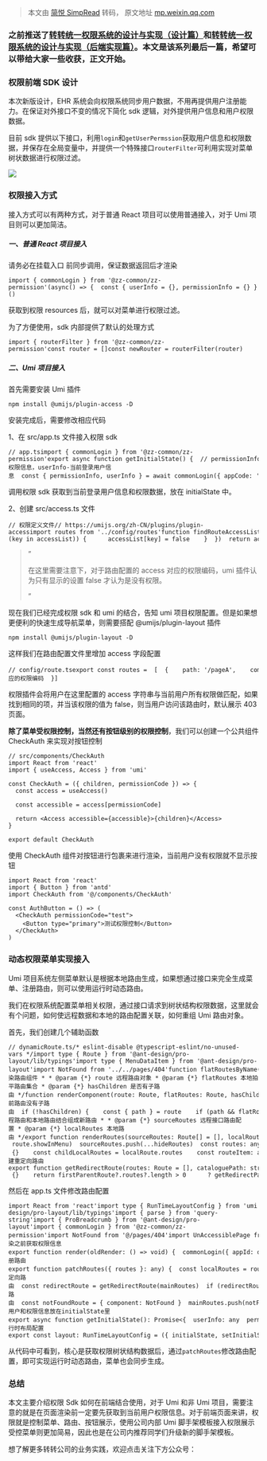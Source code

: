 > 本文由 [简悦 SimpRead](http://ksria.com/simpread/) 转码， 原文地址 [mp.weixin.qq.com](https://mp.weixin.qq.com/s/or1dgCOcG2G4vbycF0k5Hg)

### 之前推送了[转转统一权限系统的设计与实现（设计篇）](http://mp.weixin.qq.com/s?__biz=MzIwMjk1ODMzMw==&mid=2247485466&idx=1&sn=ad044c6dc0df75e75b6e8137e7ae1564&chksm=96d7fc88a1a0759e014b6e1bb31b08952be4a5700d213895e03788198f8c2dae17c36ad22643&scene=21#wechat_redirect)和[转转统一权限系统的设计与实现（后端实现篇）](http://mp.weixin.qq.com/s?__biz=MzIwMjk1ODMzMw==&mid=2247485516&idx=1&sn=8cf3155f9276273a6def5e9514180640&chksm=96d7fcdea1a075c8fdef0453ca191087723450441c2a64c8f19e053d3c23ae5c1fc2d59acbcb&scene=21#wechat_redirect)。本文是该系列最后一篇，希望可以带给大家一些收获，正文开始。

### 权限前端 SDK 设计

本次新版设计，EHR 系统会向权限系统同步用户数据，不用再提供用户注册能力。在保证对外接口不变的情况下简化 sdk 逻辑，对外提供用户信息和用户权限数据。

目前 sdk 提供以下接口，利用`login`和`getUserPermssion`获取用户信息和权限数据，并保存在全局变量中，并提供一个特殊接口`routerFilter`可利用实现对菜单树状数据进行权限过滤。

![](https://mmbiz.qpic.cn/mmbiz_png/dHUzltsJpQsIQibCaIkPpqptg3InXdt5Hhdwf1zCyxsb7zn9wlcXxAAMkw78sqsPNcauiao5gea5iajTFyibHXz0kA/640?wx_fmt=png)

### 权限接入方式

接入方式可以有两种方式，对于普通 React 项目可以使用普通接入，对于 Umi 项目则可以更加简洁。

##### 一、普通 React 项目接入

请务必在挂载入口 前同步调用，保证数据返回后才渲染

```
import { commonLogin } from '@zz-common/zz-permission'(async() => {  const { userInfo = {}, permissionInfo = {} } = await commonLogin({ appCode: '' }); const { resources } = permissionInfo  render()})()
```

获取到权限 resources 后，就可以对菜单进行权限过滤。

为了方便使用，sdk 内部提供了默认的处理方式

```
import { routerFilter } from '@zz-common/zz-permission'const router = []const newRouter = routerFilter(router)
```

##### 二、Umi 项目接入

首先需要安装 Umi 插件

```
npm install @umijs/plugin-access -D
```

安装完成后，需要修改相应代码

1、在 src/app.ts 文件接入权限 sdk

```
// app.tsimport { commonLogin } from '@zz-common/zz-permission'export async function getInitialState() {  // permissionInfo-权限信息，userInfo-当前登录用户信息  const { permissionInfo, userInfo } = await commonLogin({ appCode: '' })  const { resources = [] } = permissionInfo  return {    userInfo,    permissionList: resources  }}
```

调用权限 sdk 获取到当前登录用户信息和权限数据，放在 initialState 中。

2、创建 src/access.ts 文件

```
// 权限定义文件// https://umijs.org/zh-CN/plugins/plugin-accessimport routes from '../config/routes'function findRouteAccessList() {  const permissions = []  const stack = [...routes]  while (stack.length > 0) {    const route = stack.pop()    if (route.access) {      permissions.push(route.access)    }    if (route.routes) {      stack.push(...route.routes)    }  }  return permissions}export default (initialState = {}) => {  const { permissionList = [] } = initialState  const accessList = permissionList.reduce((access, item) => {    access[item.code] = true    return access  }, {})  const routePermissions = findRouteAccessList()  routePermissions.forEach((key) => {    if (!(key in accessList)) {      accessList[key] = false    }  })  return accessList}
```

> ”
> 
> 在这里需要注意下，对于路由配置的 access 对应的权限编码，umi 插件认为只有显示的设置 false 才认为是没有权限。
> 
> ”

现在我们已经完成权限 sdk 和 umi 的结合，告知 umi 项目权限配置。但是如果想更便利的快速生成导航菜单，则需要搭配 @umijs/plugin-layout 插件

```
npm install @umijs/plugin-layout -D
```

这样我们在路由配置文件里增加 access 字段配置

```
// config/route.tsexport const routes =  [  {    path: '/pageA',    component: 'PageA',    access: 'canReadPageA', // 对应的权限编码  }]
```

权限插件会将用户在这里配置的 access 字符串与当前用户所有权限做匹配，如果找到相同的项，并当该权限的值为 false，则当用户访问该路由时，默认展示 403 页面。

**除了菜单受权限控制，当然还有按钮级别的权限控制**，我们可以创建一个公共组件 CheckAuth 来实现对按钮控制

```
// src/components/CheckAuth
import React from 'react'
import { useAccess, Access } from 'umi'

const CheckAuth = ({ children, permissionCode }) => {
  const access = useAccess()

  const accessible = access[permissionCode]

  return <Access accessible={accessible}>{children}</Access>
}

export default CheckAuth
```

使用 CheckAuth 组件对按钮进行包裹来进行渲染，当前用户没有权限就不显示按钮

```
import React from 'react'
import { Button } from 'antd'
import CheckAuth from '@/components/CheckAuth'

const AuthButton = () => (
  <CheckAuth permissionCode="test">
    <Button type="primary">测试权限控制</Button>
  </CheckAuth>
)
```

### 动态权限菜单实现接入

Umi 项目系统左侧菜单默认是根据本地路由生成，如果想通过接口来完全生成菜单、注册路由，则可以使用运行时动态路由。

我们在权限系统配置菜单相关权限，通过接口请求到树状结构权限数据，这里就会有个问题，如何使远程数据和本地的路由配置关联，如何重组 Umi 路由对象。

首先，我们创建几个辅助函数

```
// dynamicRoute.ts/* eslint-disable @typescript-eslint/no-unused-vars */import type { Route } from '@ant-design/pro-layout/lib/typings'import type { MenuDataItem } from '@ant-design/pro-layout'import NotFound from '../../pages/404'function flatRoutesByName(routes: Route[]) {  const resultRoutes = routes.reduce((obj, item) => {    if (item.path) {      obj[item.path] = item    }    return obj  }, {})  return resultRoutes}/** * 渲染路由组件 * * @param {*} route 远程路由对象 * @param {*} flatRoutes 本地拍平路由集合 * @param {*} hasChildren 是否有子路由 */function renderComponent(route: Route, flatRoutes: Route, hasChildren: boolean) {  let component  // 当前路由没有子路由  if (!hasChildren) {    const { path } = route    if (path && flatRoutes[path]) {      component = flatRoutes[path].component    }  }  return component}/** * 远程路由和本地路由结合组成新路由 * * @param {*} sourceRoutes 远程接口路由配置 * @param {*} localRoutes 本地路由 */export function renderRoutes(sourceRoutes: Route[] = [], localRoutes: Route[] = []) {  const flatRoutes = flatRoutesByName(localRoutes)  sourceRoutes = sourceRoutes    .filter((item) => item.url)    .map((route) => ({      ...route,      path: route.url.toLowerCase()    }))  const hideRoutes = localRoutes.filter((route) => route.hideInMenu || route.showInMenu)  sourceRoutes.push(...hideRoutes)  const routes: any[] = []  sourceRoutes.forEach((route) => {    const { path, name, children, image, type } = route    const hasChildren = children && children.length > 0 && children.every((item: Route) => item.url)    const localRoute = (path && flatRoutes[path]) || {}    const childLocalRoutes = localRoute.routes    const routeItem: any = {      ...localRoute,      name,      path,      icon: image,      exact: !hasChildren,      component: renderComponent(route, flatRoutes, !!hasChildren)    }    if (hasChildren) {      routeItem.routes = renderRoutes(children, childLocalRoutes)      routeItem.routes.push({ component: NotFound })    }    routes.push(routeItem)  })  return routes}// 组建重定向路由export function getRedirectRoute(routes: Route = [], cataloguePath: string = '/') {  const getRedirectPath: (childRoutes: any) => void = (childRoutes) => {    const firstParentRoute = childRoutes[0] || {}    return firstParentRoute?.routes?.length > 0      ? getRedirectPath(firstParentRoute.routes)      : firstParentRoute.path  }  const redirectPath = getRedirectPath(routes)  return { path: cataloguePath, redirect: redirectPath, exact: true }}
```

然后在 app.ts 文件修改路由配置

```
import React from 'react'import type { RunTimeLayoutConfig } from 'umi'import type { Route } from '@ant-design/pro-layout/lib/typings'import { parse } from 'query-string'import { ProBreadcrumb } from '@ant-design/pro-layout'import { commonLogin } from '@zz-common/zz-permission'import NotFound from '@/pages/404'import UnAccessiblePage from '@/pages/403'import { renderMenuItem, renderBreadcrumItem, renderBreadcrum } from '@/components/CustomizeLayout'import { renderRoutes, getRedirectRoute } from '@/components/CustomizeLayout/dynamicRoute'import GlobalHeader from '@/components/GlobalHeader'import defaultSettings from '../config/defaultSettings'import type { ZLayoutSettings } from '../config/defaultSettings'export const dva = {  config: {    onError(e: Error) {      // e.preventDefault()      console.error(e.message)    }  }}let userInfo: anylet permissionList: any[]let authRoutes: any[]// 渲染之前获取权限信息export function render(oldRender: () => void) {  commonLogin({ appId: defaultSettings.systemId })    .then(({ permissionInfo, userInfo: user }: any) => {      const { resources = [], resourcesTree = [] } = permissionInfo      userInfo = user      permissionList = resources      authRoutes = resourcesTree    })    .catch(() => {})    .finally(() => {      oldRender()    })}// 注册路由export function patchRoutes({ routes }: any) {  const localRoutes = routes[0].routes[0].routes  const mainRoutes = renderRoutes(authRoutes, localRoutes)  // 重定向路由  const redirectRoute = getRedirectRoute(mainRoutes)  if (redirectRoute) {    mainRoutes.unshift(redirectRoute)  }  // 404路由  const notFoundRoute = { component: NotFound }  mainRoutes.push(notFoundRoute)  routes[0].routes[0].routes = mainRoutes}// 把用户和权限信息放在initialState里export async function getInitialState(): Promise<{  userInfo: any  permissionList: any[]  authRoutes: any[]  settings: ZLayoutSettings}> {  return {    userInfo,    permissionList,    authRoutes,    settings: {      ...defaultSettings,      collapsed: localStorage.getItem('ui:collapsed') === 'true'    }  }}// 运行时布局配置export const layout: RunTimeLayoutConfig = ({ initialState, setInitialState }) => {  return {    ...initialState?.settings,    contentStyle: { margin: useSidebar ? 12 : 0 },    unAccessible: <UnAccessiblePage />,    onCollapse: (collapsed: boolean) => {      if (initialState) {        setInitialState({          ...initialState,          settings: { ...initialState.settings, collapsed }        })      }      localStorage.setItem('ui:collapsed', collapsed.toString())    },    menuItemRender: renderMenuItem,    breadcrumbRender: renderBreadcrum,    itemRender: renderBreadcrumItem,    rightContentRender: () => <GlobalHeader />,    headerContentRender: () => <ProBreadcrumb />  }}
```

从代码中可看到，核心是获取权限树状结构数据后，通过`patchRoutes`修改路由配置，即可实现运行时动态路由，菜单也会同步生成。

### 总结

本文主要介绍权限 Sdk 如何在前端结合使用，对于 Umi 和非 Umi 项目，需要注意的就是在页面渲染前一定要先获取到当前用户权限信息。对于前端页面来讲，权限就是控制菜单、路由、按钮展示，使用公司内部 Umi 脚手架模板接入权限展示受控菜单则更加简易，因此也是在公司内推荐同学们升级新的脚手架模板。

想了解更多转转公司的业务实践，欢迎点击关注下方公众号：